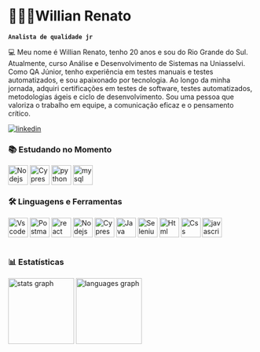 # 👨🏻‍💻Willian Renato

**`Analista de qualidade jr`**

💻️ Meu nome é Willian Renato, tenho 20 anos e sou do Rio Grande do Sul. Atualmente, curso Análise e Desenvolvimento de Sistemas na Uniasselvi. Como QA Júnior, tenho experiência em testes manuais e testes automatizados, e sou apaixonado por tecnologia. Ao longo da minha jornada, adquiri certificações em testes de software, testes automatizados, metodologias ágeis e ciclo de desenvolvimento. Sou uma pessoa que valoriza o trabalho em equipe, a comunicação eficaz e o pensamento crítico.

[![linkedin](https://img.shields.io/badge/LinkedIn-0077B5?style=for-the-badge&logo=linkedin&logoColor=white)](https://www.linkedin.com/in/willian-renato-rodrigues-pereira-911b10200)

### 📚 Estudando no Momento
<div style="display: inline_block">
 <img align="center" alt="Nodejs" src="https://skillicons.dev/icons?i=nodejs&theme=light" height="40" alt="react logo"/>
<img align="center" alt="Cypress" src="https://skillicons.dev/icons?i=cypress&theme=light" height="40" alt="cypress logo"/>
<img align="center" alt="python" src="https://skillicons.dev/icons?i=python&theme=light" height="40" alt="python logo"/>
<img align="center" alt="mysql" src="https://skillicons.dev/icons?i=mysql&theme=light" height="40" alt="mysql logo"/>



### 🛠️ Linguagens e Ferramentas

<div style="display: inline_block">
 <img align="center" alt="Vscode" src="https://skillicons.dev/icons?i=vscode&theme=light" height="40" alt="vscode logo"/>
 <img align="center" alt="Postman" src="https://skillicons.dev/icons?i=postman&theme=light" height="40" alt="postman logo"/>
 <img align="center" alt="react" src="https://skillicons.dev/icons?i=react&theme=light" height="40" alt="react logo"/>
 <img align="center" alt="Nodejs" src="https://skillicons.dev/icons?i=nodejs&theme=light" height="40" alt="nodejs logo"/>
 <img align="center" alt="Cypress" src="https://skillicons.dev/icons?i=cypress&theme=light" height="40" alt="cypress logo"/>
 <img align="center" alt="Java" src="https://skillicons.dev/icons?i=java&theme=light" height="40" alt="java logo"/>
  <img align="center" alt="Selenium" src="https://skillicons.dev/icons?i=selenium" height="40" alt="selenium logo"/>
 <img align="center" alt="Html" src="https://skillicons.dev/icons?i=html" height="40" alt="html logo"/>
 <img align="center" alt="Css" src="https://skillicons.dev/icons?i=css" height="40" alt="css logo"/>
 <img align="center" alt="javascript" src="https://skillicons.dev/icons?i=js" height="40" alt="javascript logo"/>
 
 
          
</div><br/>

### 📊 Estatísticas

<p>
  <img src="https://github-readme-stats.vercel.app/api?username=WillianRRP&hide_title=false&hide_rank=false&show_icons=false&include_all_commits=true&count_private=true&disable_animations=false&theme=gotham&locale=pt-br&hide_border=false&order=1" height="134" alt="stats graph"/>
 
  <img src="https://github-readme-stats.vercel.app/api/top-langs?username=WillianRRP&locale=pt-br&hide_title=false&layout=compact&card_width=320&langs_count=8&theme=gotham&hide_border=false&order=2" height="134" alt="languages graph" />
</div>
  </p>



